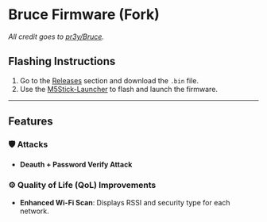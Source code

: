 # Bruce Firmware (Fork)

_All credit goes to [pr3y/Bruce](https://github.com/pr3y/Bruce)._  

## Flashing Instructions  
1. Go to the [Releases](https://github.com/pr3y/Bruce/releases) section and download the `.bin` file.  
2. Use the [M5Stick-Launcher](https://github.com/bmorcelli/M5Stick-Launcher) to flash and launch the firmware.  

---

## Features  

### 🛡️ Attacks  
- **Deauth + Password Verify Attack**  

### ⚙️ Quality of Life (QoL) Improvements  
- **Enhanced Wi-Fi Scan**: Displays RSSI and security type for each network.  

